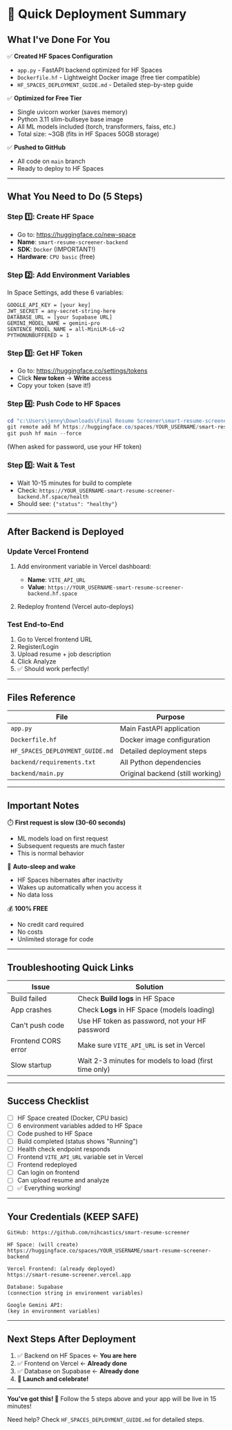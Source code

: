 # 🚀 Quick Deployment Summary

## What I've Done For You

✅ **Created HF Spaces Configuration**
- `app.py` - FastAPI backend optimized for HF Spaces
- `Dockerfile.hf` - Lightweight Docker image (free tier compatible)
- `HF_SPACES_DEPLOYMENT_GUIDE.md` - Detailed step-by-step guide

✅ **Optimized for Free Tier**
- Single uvicorn worker (saves memory)
- Python 3.11 slim-bullseye base image
- All ML models included (torch, transformers, faiss, etc.)
- Total size: ~3GB (fits in HF Spaces 50GB storage)

✅ **Pushed to GitHub**
- All code on `main` branch
- Ready to deploy to HF Spaces

---

## What You Need to Do (5 Steps)

### Step 1️⃣: Create HF Space
- Go to: https://huggingface.co/new-space
- **Name**: `smart-resume-screener-backend`
- **SDK**: `Docker` (IMPORTANT!)
- **Hardware**: `CPU basic` (free)

### Step 2️⃣: Add Environment Variables
In Space Settings, add these 6 variables:
```
GOOGLE_API_KEY = [your key]
JWT_SECRET = any-secret-string-here
DATABASE_URL = [your Supabase URL]
GEMINI_MODEL_NAME = gemini-pro
SENTENCE_MODEL_NAME = all-MiniLM-L6-v2
PYTHONUNBUFFERED = 1
```

### Step 3️⃣: Get HF Token
- Go to: https://huggingface.co/settings/tokens
- Click **New token** → **Write** access
- Copy your token (save it!)

### Step 4️⃣: Push Code to HF Spaces
```powershell
cd "c:\Users\jenny\Downloads\Final Resume Screener\smart-resume-screener"
git remote add hf https://huggingface.co/spaces/YOUR_USERNAME/smart-resume-screener-backend
git push hf main --force
```
(When asked for password, use your HF token)

### Step 5️⃣: Wait & Test
- Wait 10-15 minutes for build to complete
- Check: `https://YOUR_USERNAME-smart-resume-screener-backend.hf.space/health`
- Should see: `{"status": "healthy"}`

---

## After Backend is Deployed

### Update Vercel Frontend
1. Add environment variable in Vercel dashboard:
   - **Name**: `VITE_API_URL`
   - **Value**: `https://YOUR_USERNAME-smart-resume-screener-backend.hf.space`

2. Redeploy frontend (Vercel auto-deploys)

### Test End-to-End
1. Go to Vercel frontend URL
2. Register/Login
3. Upload resume + job description
4. Click Analyze
5. ✅ Should work perfectly!

---

## Files Reference

| File | Purpose |
|------|---------|
| `app.py` | Main FastAPI application |
| `Dockerfile.hf` | Docker image configuration |
| `HF_SPACES_DEPLOYMENT_GUIDE.md` | Detailed deployment steps |
| `backend/requirements.txt` | All Python dependencies |
| `backend/main.py` | Original backend (still working) |

---

## Important Notes

⏱️ **First request is slow (30-60 seconds)**
- ML models load on first request
- Subsequent requests are much faster
- This is normal behavior

🔄 **Auto-sleep and wake**
- HF Spaces hibernates after inactivity
- Wakes up automatically when you access it
- No data loss

💰 **100% FREE**
- No credit card required
- No costs
- Unlimited storage for code

---

## Troubleshooting Quick Links

| Issue | Solution |
|-------|----------|
| Build failed | Check **Build logs** in HF Space |
| App crashes | Check **Logs** in HF Space (models loading) |
| Can't push code | Use HF token as password, not your HF password |
| Frontend CORS error | Make sure `VITE_API_URL` is set in Vercel |
| Slow startup | Wait 2-3 minutes for models to load (first time only) |

---

## Success Checklist

- [ ] HF Space created (Docker, CPU basic)
- [ ] 6 environment variables added to HF Space
- [ ] Code pushed to HF Space
- [ ] Build completed (status shows "Running")
- [ ] Health check endpoint responds
- [ ] Frontend `VITE_API_URL` variable set in Vercel
- [ ] Frontend redeployed
- [ ] Can login on frontend
- [ ] Can upload resume and analyze
- [ ] ✅ Everything working!

---

## Your Credentials (KEEP SAFE)

```
GitHub: https://github.com/nihcastics/smart-resume-screener

HF Space: (will create)
https://huggingface.co/spaces/YOUR_USERNAME/smart-resume-screener-backend

Vercel Frontend: (already deployed)
https://smart-resume-screener.vercel.app

Database: Supabase
(connection string in environment variables)

Google Gemini API: 
(key in environment variables)
```

---

## Next Steps After Deployment

1. ✅ Backend on HF Spaces ← **You are here**
2. ✅ Frontend on Vercel ← **Already done**
3. ✅ Database on Supabase ← **Already done**
4. **🎉 Launch and celebrate!**

---

**You've got this! 🚀** Follow the 5 steps above and your app will be live in 15 minutes!

Need help? Check `HF_SPACES_DEPLOYMENT_GUIDE.md` for detailed steps.
